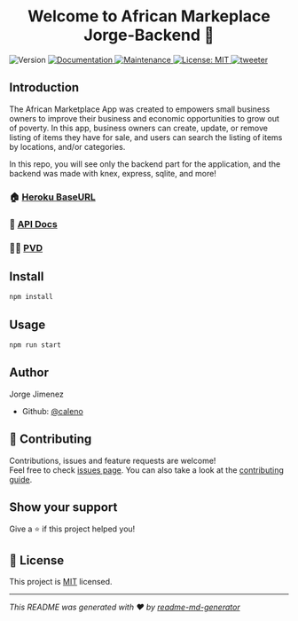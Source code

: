 <h1 align="center">Welcome to African Markeplace Jorge-Backend 👋</h1>
<p>
  <img alt="Version" src="https://img.shields.io/badge/version-1.0.0-blue.svg?cacheSeconds=2592000" />
  <a href="https://github.com/lambda-bw-african-marketplace/Jorge-BE#readme" target="_blank">
    <img alt="Documentation" src="https://img.shields.io/badge/documentation-yes-brightgreen.svg" />
  </a>
  <a href="https://github.com/lambda-bw-african-marketplace/Jorge-BE/graphs/commit-activity" target="_blank">
    <img alt="Maintenance" src="https://img.shields.io/badge/Maintained%3F-yes-green.svg" />
  </a>
  <a href="https://github.com/lambda-bw-african-marketplace/Jorge-BE/blob/master/LICENSE" target="_blank">
    <img alt="License: MIT" src="https://img.shields.io/apm/l/vim-mode" />
  </a>
   <a href="https://github.com/lambda-bw-african-marketplace/jorge-BE/tree/feature/main" target="_blank">
    <img alt="tweeter" src=https://img.shields.io/twitter/follow/j_jimenez83?label=https%3A%2F%2Ftwitter.com%2FJ_Jimenez83&style=social />
  </a>
</p>

<h2>Introduction</h2>

<a>The African Marketplace App was created to empowers small business owners to improve their business and economic opportunities to grow out of poverty.
In this app, business owners can create, update, or remove listing of items they have for sale, and users can search the listing of items by locations, and/or categories.</a>

<a>In this repo, you will see only the backend part for the application, and the backend was made with knex, express, sqlite, and more!</a>

### 🏠 [Heroku BaseURL](https://marketplace-africa.herokuapp.com/)

### 📄  [API Docs](https://docs.google.com/document/d/e/2PACX-1vTMDoreMN60kH922hbOZcXFOdr9jFTOHOHJ98sn5_cpkKIuURu6hesmDXufVNR3zrzKKGC7MD1pfkvR/pub)

### 👩‍💻  [PVD](https://www.notion.so/Product-Vision-Document-cb2003da1de2494390b631ebdc7a5918)

## Install

```sh
npm install
```

## Usage

```sh
npm run start
```

## Author

Jorge Jimenez

* Github: [@caleno](https://github.com/Caleno83)

## 🤝 Contributing

Contributions, issues and feature requests are welcome!<br />Feel free to check [issues page](https://github.com/lambda-bw-african-marketplace/Jorge-BE/issues). You can also take a look at the [contributing guide](https://github.com/lambda-bw-african-marketplace/Jorge-BE/blob/master/CONTRIBUTING.md).

## Show your support

Give a ⭐️ if this project helped you!

## 📝 License

This project is [MIT](https://github.com/lambda-bw-african-marketplace/Jorge-BE/blob/master/LICENSE) licensed.

***
_This README was generated with ❤️ by [readme-md-generator](https://github.com/kefranabg/readme-md-generator)_